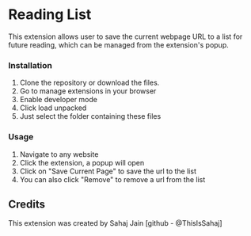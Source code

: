 # Reading List

This extension allows user to save the current webpage URL to a list for future reading, which can be managed from the extension's popup.

### Installation

1. Clone the repository or download the files.
2. Go to manage extensions in your browser
3. Enable developer mode
4. Click load unpacked
5. Just select the folder containing these files

### Usage

1. Navigate to any website
2. Click the extension, a popup will open
3. Click on "Save Current Page" to save the url to the list
4. You can also click "Remove" to remove a url from the list

## Credits

This extension was created by Sahaj Jain [github - @ThisIsSahaj]